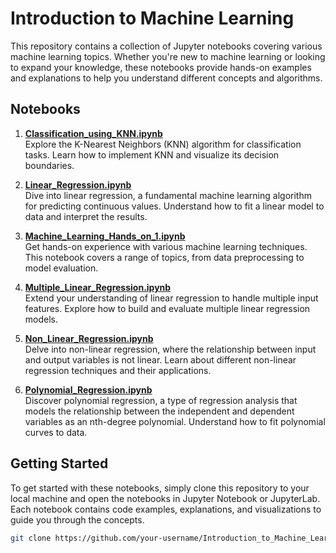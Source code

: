 # Introduction to Machine Learning

This repository contains a collection of Jupyter notebooks covering various machine learning topics. Whether you're new to machine learning or looking to expand your knowledge, these notebooks provide hands-on examples and explanations to help you understand different concepts and algorithms.

## Notebooks

1. **[Classification_using_KNN.ipynb](Classification_using_KNN.ipynb)**  
   Explore the K-Nearest Neighbors (KNN) algorithm for classification tasks. Learn how to implement KNN and visualize its decision boundaries.

2. **[Linear_Regression.ipynb](Linear_Regression.ipynb)**  
   Dive into linear regression, a fundamental machine learning algorithm for predicting continuous values. Understand how to fit a linear model to data and interpret the results.

3. **[Machine_Learning_Hands_on_1.ipynb](Machine_Learning_Hands_on_1.ipynb)**  
   Get hands-on experience with various machine learning techniques. This notebook covers a range of topics, from data preprocessing to model evaluation.

4. **[Multiple_Linear_Regression.ipynb](Multiple_Linear_Regression.ipynb)**  
   Extend your understanding of linear regression to handle multiple input features. Explore how to build and evaluate multiple linear regression models.

5. **[Non_Linear_Regression.ipynb](Non_Linear_Regression.ipynb)**  
   Delve into non-linear regression, where the relationship between input and output variables is not linear. Learn about different non-linear regression techniques and their applications.

6. **[Polynomial_Regression.ipynb](Polynomial_Regression.ipynb)**  
   Discover polynomial regression, a type of regression analysis that models the relationship between the independent and dependent variables as an nth-degree polynomial. Understand how to fit polynomial curves to data.

## Getting Started

To get started with these notebooks, simply clone this repository to your local machine and open the notebooks in Jupyter Notebook or JupyterLab. Each notebook contains code examples, explanations, and visualizations to guide you through the concepts.

```bash
git clone https://github.com/your-username/Introduction_to_Machine_Learning.git
